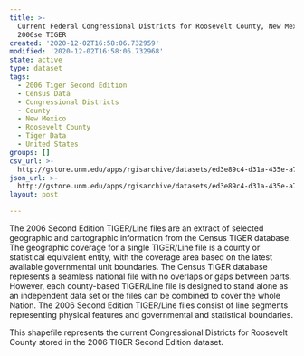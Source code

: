 ```yaml
---
title: >-
  Current Federal Congressional Districts for Roosevelt County, New Mexico,
  2006se TIGER
created: '2020-12-02T16:58:06.732959'
modified: '2020-12-02T16:58:06.732968'
state: active
type: dataset
tags:
  - 2006 Tiger Second Edition
  - Census Data
  - Congressional Districts
  - County
  - New Mexico
  - Roosevelt County
  - Tiger Data
  - United States
groups: []
csv_url: >-
  http://gstore.unm.edu/apps/rgisarchive/datasets/ed3e89c4-d31a-435e-a7d5-b3ee6cafbe59/tgr2006se_roos_cdcu.derived.csv
json_url: >-
  http://gstore.unm.edu/apps/rgisarchive/datasets/ed3e89c4-d31a-435e-a7d5-b3ee6cafbe59/tgr2006se_roos_cdcu.derived.json
layout: post

---
```

The 2006 Second Edition TIGER/Line files are an extract of selected geographic and cartographic information from the Census TIGER database.  The geographic coverage for a single TIGER/Line file is a county or statistical equivalent entity, with the coverage area based on the latest available governmental unit boundaries. The Census TIGER database represents a seamless national file with no overlaps or gaps between parts.  However, each county-based TIGER/Line file is designed to stand alone as an independent data set or the files can be combined to cover the whole Nation.  The 2006 Second Edition  TIGER/Line files consist of line segments representing physical features and governmental and statistical boundaries.  

This shapefile represents the current Congressional Districts for Roosevelt County stored in the 2006 TIGER Second Edition dataset.
